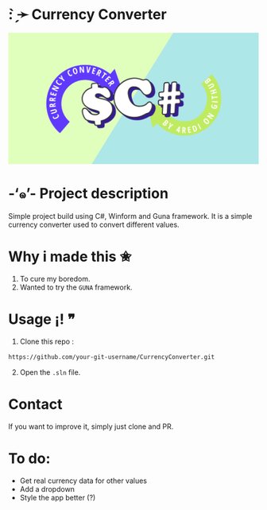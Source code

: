 # : ̗̀➛ Currency Converter
![banner](PICS\banner.png)

# -‘๑’- Project description
Simple project build using C#, Winform and Guna framework. It is a simple currency converter used to convert different values.

# Why i made this ✬

1. To cure my boredom.
2. Wanted to try the `GUNA` framework.

# Usage ¡! ❞

1. Clone this repo :
``` Bash
https://github.com/your-git-username/CurrencyConverter.git 
```
2. Open the `.sln` file.

# Contact
If you want to improve it, simply just clone and PR.

# To do:

- Get real currency data for other values
- Add a dropdown
- Style the app better (?)